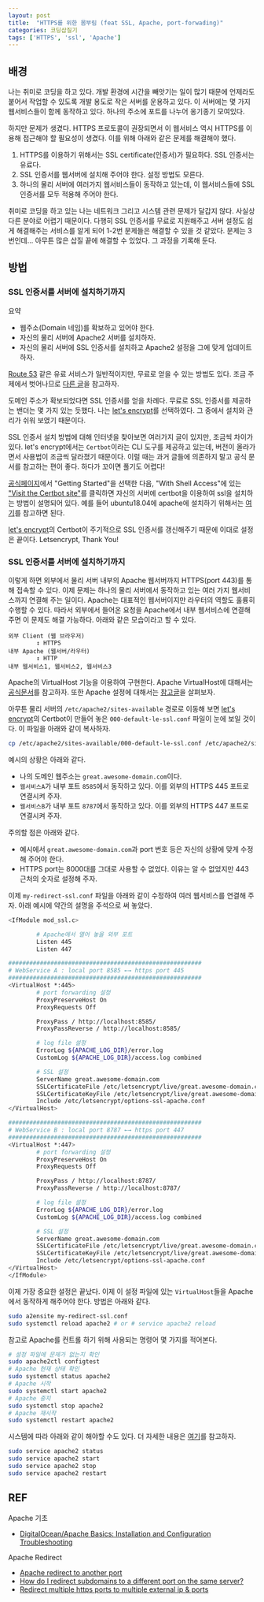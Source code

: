 ```yaml
---
layout: post
title:  "HTTPS를 위한 몸부림 (feat SSL, Apache, port-forwading)"
categories: 코딩삽질기
tags: ['HTTPS', 'ssl', 'Apache']
---
```


## 배경

나는 취미로 코딩을 하고 있다. 개발 환경에 시간을 빼앗기는 일이 많기 때문에 언제라도 붙어서 작업할 수 있도록 개발 용도로 작은 서버를 운용하고 있다. 이 서버에는 몇 가지 웹서비스들이 함께 동작하고 있다. 하나의 주소에 포트를 나누어 옹기종기 모여있다. 

하지만 문제가 생겼다. HTTPS 프로토콜이 권장되면서 이 웹서비스 역시 HTTPS를 이용해 접근해야 할 필요성이 생겼다. 이를 위해 아래와 같은 문제를 해결해야 했다. 

1. HTTPS를 이용하기 위해서는 SSL certificate(인증서)가 필요하다. SSL 인증서는 유료다. 
2. SSL 인증서를 웹서버에 설치해 주어야 한다. 설정 방법도 모른다. 
3. 하나의 물리 서버에 여러가지 웹서비스들이 동작하고 있는데, 이 웹서비스들에 SSL 인증서를 모두 적용해 주어야 한다. 

취미로 코딩을 하고 있는 나는 네트워크 그리고 시스템 관련 문제가 달갑지 않다. 사실상 다른 분야로 어렵기 때문이다. 다행히 SSL 인증서를 무료로 지원해주고 서버 설정도 쉽게 해결해주는 서비스를 알게 되어 1-2번 문제들은 해결할 수 있을 것 같았다. 문제는 3번인데... 아무튼 많은 삽질 끝에 해결할 수 있었다. 그 과정을 기록해 둔다. 

## 방법

### SSL 인증서를 서버에 설치하기까지 

요약
* 웹주소(Domain 네임)를 확보하고 있어야 한다. 
* 자신의 물리 서버에 Apache2 서버를 설치하자. 
* 자신의 물리 서버에 SSL 인증서를 설치하고 Apache2 설정을 그에 맞게 업데이트 하자. 

[Route 53](https://aws.amazon.com/ko/route53/) 같은 유료 서비스가 일반적이지만, 무료로 얻을 수 있는 방법도 있다. 조금 주제에서 벗어나므로 [다른 글](https://www.websiteplanet.com/ko/blog/%EB%AC%B4%EB%A3%8C-%EB%8F%84%EB%A9%94%EC%9D%B8-%EB%84%A4%EC%9E%84-%EC%9D%B4%EC%9A%A9-%EB%B0%A9%EB%B2%95/)을 참고하자. 

도메인 주소가 확보되었다면 SSL 인증서를 얻을 차례다. 무료로 SSL 인증서를 제공하는 밴더는 몇 가지 있는 듯했다. 나는 [let's encrypt](https://letsencrypt.org/)를 선택하였다. 그 중에서 설치와 관리가 쉬워 보였기 때문이다. 

SSL 인증서 설치 방법에 대해 인터넷을 찾아보면 여러가지 글이 있지만, 조금씩 차이가 있다. let's encrypt에서는 `Certbot`이라는 CLI 도구를 제공하고 있는데, 버전이 올라가면서 사용법이 조금씩 달라졌기 때문이다. 이럴 때는 과거 글들에 의존하지 말고 공식 문서를 참고하는 편이 좋다. 하다가 꼬이면 풀기도 어렵다!

[공식페이지](https://letsencrypt.org/)에서 "Getting Started"을 선택한 다음, "With Shell Access"에 있는 ["Visit the Certbot site"](https://certbot.eff.org/)를 클릭하면 자신의 서버에 certbot을 이용하여 ssl을 설치하는 방법이 설명되어 있다. 예를 들어 ubuntu18.04에 apache에 설치하기 위해서는 [여기](https://certbot.eff.org/instructions?ws=apache&os=ubuntubionic)를 참고하면 된다. 

[let's encrypt](https://letsencrypt.org/)의 Certbot이 주기적으로 SSL 인증서를 갱신해주기 때문에 이대로 설정은 끝이다. Letsencrypt, Thank You!

### SSL 인증서를 서버에 설치하기까지 

이렇게 하면 외부에서 물리 서버 내부의 Apache 웹서버까지 HTTPS(port 443)를 통해 접속할 수 있다. 이제 문제는 하나의 물리 서버에서 동작하고 있는 여러 가지 웹서비스까지 연결해 주는 일이다. Apache는 대표적인 웹서버이지만 라우터의 역할도 훌륭히 수행할 수 있다. 따라서 외부에서 들어온 요청을 Apache에서 내부 웹서비스에 연결해주면 이 문제도 해결 가능하다. 아래와 같은 모습이라고 할 수 있다. 

```
외부 Client (웹 브라우저)
        ↕ HTTPS
내부 Apache (웹서버/라우터)
        ↕ HTTP
내부 웹서비스1, 웹서비스2, 웹서비스3    
```

Apache의 VirtualHost 기능을 이용하여 구현한다. Apache VirtualHost에 대해서는 [공식문서](https://httpd.apache.org/docs/2.4/ko/vhosts/examples.html)를 참고하자. 또한 Apache 설정에 대해서는 [참고글](https://sacstory.tistory.com/entry/Apache2-%EC%84%A4%EC%A0%95-%EA%B4%80%EB%A0%A8)을 살펴보자. 

아무튼 물리 서버의 `/etc/apache2/sites-available` 경로로 이동해 보면 [let's encrypt](https://letsencrypt.org/)의 Certbot이 만들어 놓은 `000-default-le-ssl.conf` 파일이 눈에 보일 것이다. 이 파일을 아래와 같이 복사하자. 

```bash
cp /etc/apache2/sites-available/000-default-le-ssl.conf /etc/apache2/sites-available/my-redirect-ssl.conf
```

예시의 상황은 아래와 같다. 
* 나의 도메인 웹주소는 `great.awesome-domain.com`이다. 
* `웹서비스A`가 내부 포트 `8585`에서 동작하고 있다. 이를 외부의 HTTPS 445 포트로 연결시켜 주자. 
* `웹서비스B`가 내부 포트 `8787`에서 동작하고 있다. 이를 외부의 HTTPS 447 포트로 연결시켜 주자. 

주의할 점은 아래와 같다. 
* 예시에서 `great.awesome-domain.com`과 port 번호 등은 자신의 상황에 맞게 수정해 주어야 한다. 
* HTTPS port는 8000대를 그대로 사용할 수 없었다. 이유는 알 수 없었지만 443 근처의 숫자로 설정해 주자. 

이제 `my-redirect-ssl.conf` 파일을 아래와 같이 수정하여 여러 웹서비스를 연결해 주자. 아래 예시에 약간의 설명을 주석으로 써 놓았다. 

```bash
<IfModule mod_ssl.c>

        # Apache에서 열어 놓을 외부 포트
        Listen 445
        Listen 447

#######################################################
# WebService A : local port 8585 ←→ https port 445
#######################################################
<VirtualHost *:445>
        # port forwarding 설정 
        ProxyPreserveHost On
        ProxyRequests Off

        ProxyPass / http://localhost:8585/
        ProxyPassReverse / http://localhost:8585/

        # log file 설정
        ErrorLog ${APACHE_LOG_DIR}/error.log
        CustomLog ${APACHE_LOG_DIR}/access.log combined

        # SSL 설정
        ServerName great.awesome-domain.com
        SSLCertificateFile /etc/letsencrypt/live/great.awesome-domain.com/fullchain.pem
        SSLCertificateKeyFile /etc/letsencrypt/live/great.awesome-domain.com/privkey.pem
        Include /etc/letsencrypt/options-ssl-apache.conf
</VirtualHost>

#######################################################
# WebService B : local port 8787 ←→ https port 447
#######################################################
<VirtualHost *:447>
        # port forwarding 설정 
        ProxyPreserveHost On
        ProxyRequests Off

        ProxyPass / http://localhost:8787/
        ProxyPassReverse / http://localhost:8787/

        # log file 설정
        ErrorLog ${APACHE_LOG_DIR}/error.log
        CustomLog ${APACHE_LOG_DIR}/access.log combined

        # SSL 설정
        ServerName great.awesome-domain.com
        SSLCertificateFile /etc/letsencrypt/live/great.awesome-domain.com/fullchain.pem
        SSLCertificateKeyFile /etc/letsencrypt/live/great.awesome-domain.com/privkey.pem
        Include /etc/letsencrypt/options-ssl-apache.conf
</VirtualHost>
</IfModule>
```

이제 가장 중요한 설정은 끝났다. 이제 이 설정 파일에 있는 `VirtualHost`들을 Apache에서 동작하게 해주어야 한다. 방법은 아래와 같다. 

```bash
sudo a2ensite my-redirect-ssl.conf
sudo systemctl reload apache2 # or # service apache2 reload
```

참고로 Apache를 컨트롤 하기 위해 사용되는 명령어 몇 가지를 적어본다. 

```bash
# 설정 파일에 문제가 없는지 확인
sudo apache2ctl configtest
# Apache 현재 상태 확인
sudo systemctl status apache2
# Apache 시작
sudo systemctl start apache2
# Apache 중지
sudo systemctl stop apache2
# Apache 재시작
sudo systemctl restart apache2
```

시스템에 따라 아래와 같이 해야할 수도 있다. 더 자세한 내용은 [여기](https://www.cyberciti.biz/faq/star-stop-restart-apache2-webserver/)를 참고하자.

```bash
sudo service apache2 status
sudo service apache2 start
sudo service apache2 stop
sudo service apache2 restart
```

## REF

Apache 기초
* [DigitalOcean/Apache Basics: Installation and Configuration Troubleshooting](https://www.digitalocean.com/community/tutorials/apache-basics-installation-and-configuration-troubleshooting)

Apache Redirect
* [Apache redirect to another port](https://stackoverflow.com/a/13089668)
* [How do I redirect subdomains to a different port on the same server?](https://serverfault.com/a/195831)
* [Redirect multiple https ports to multiple external ip & ports](https://serverfault.com/a/909715)